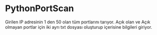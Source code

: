 # PythonPortScan
Girilen IP adresinin 1 den 50 olan tüm portlarını tarıyor. Açık olan ve Açık olmayan portlar için iki ayrı txt dosyası oluşturup içerisine bilgileri giriyor.
